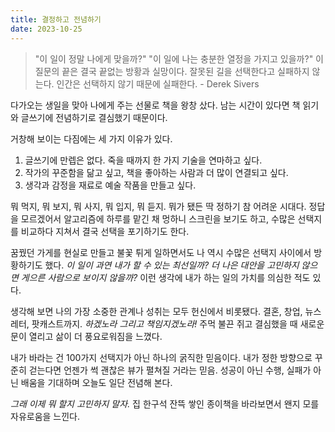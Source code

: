 ```yaml
---
title: 결정하고 전념하기
date: 2023-10-25
---
```

> "이 일이 정말 나에게 맞을까?" "이 일에 나는 충분한 열정을 가지고 있을까?" 이 질문의 끝은 결국 끝없는 방황과 실망이다. 잘못된 길을 선택한다고 실패하지 않는다. 인간은 선택하지 않기 때문에 실패한다. - Derek Sivers

다가오는 생일을 맞아 나에게 주는 선물로 책을 왕창 샀다. 남는 시간이 있다면 책 읽기와 글쓰기에 전념하기로 결심했기 때문이다.

거창해 보이는 다짐에는 세 가지 이유가 있다.

1. 글쓰기에 만렙은 없다. 죽을 때까지 한 가지 기술을 연마하고 싶다.
2. 작가의 꾸준함을 닮고 싶고, 책을 좋아하는 사람과 더 많이 연결되고 싶다.
3. 생각과 감정을 재료로 예술 작품을 만들고 싶다.
   
뭐 먹지, 뭐 보지, 뭐 사지, 뭐 입지, 뭐 듣지. 뭐가 됐든 딱 정하기 참 어려운 시대다. 정답을 모르겠어서 알고리즘에 하루를 맡긴 채 멍하니 스크린을 보기도 하고, 수많은 선택지를 비교하다 지쳐서 결국 선택을 포기하기도 한다.

꿈꿨던 가게를 현실로 만들고 불꽃 튀게 일하면서도 나 역시 수많은 선택지 사이에서 방황하기도 했다. *이 일이 과연 내가 할 수 있는 최선일까? 더 나은 대안을 고민하지 않으면 게으른 사람으로 보이지 않을까?* 이런 생각에 내가 하는 일의 가치를 의심한 적도 있다.

생각해 보면 나의 가장 소중한 관계나 성취는 모두 헌신에서 비롯됐다. 결혼, 창업, 뉴스레터, 팟캐스트까지. *하겠노라 그리고 책임지겠노라!* 주먹 불끈 쥐고 결심했을 때 새로운 문이 열리고 삶이 더 풍요로워짐을 느꼈다.

내가 바라는 건 100가지 선택지가 아닌 하나의 굵직한 믿음이다. 내가 정한 방향으로 꾸준히 걷는다면 언젠가 썩 괜찮은 뷰가 펼쳐질 거라는 믿음. 성공이 아닌 수행, 실패가 아닌 배움을 기대하며 오늘도 일단 전념해 본다.

*그래 이제 뭐 할지 고민하지 말자.* 집 한구석 잔뜩 쌓인 종이책을 바라보면서 왠지 모를 자유로움을 느낀다. 

